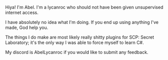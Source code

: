 Hiya! I'm Abel. I'm a lycanroc who should not have been given unsupervised internet access.

I have absolutely no idea what I'm doing. If you end up using anything I've made, God help you.

The things I do make are most likely really shitty plugins for SCP: Secret Laboratory; it's the only way I was able to force myself to learn C#.

My discord is AbelLycanroc if you would like to submit any feedback.
